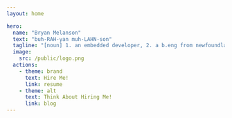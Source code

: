 ```yaml
---
layout: home

hero:
  name: "Bryan Melanson"
  text: "buh-RAH-yan muh-LAHN-son"
  tagline: "[noun] 1. an embedded developer, 2. a b.eng from newfoundland, 3. slow-moving land mammal"
  image:
    src: /public/logo.png
  actions:
    - theme: brand
      text: Hire Me! 
      link: resume
    - theme: alt
      text: Think About Hiring Me!
      link: blog
---
```


